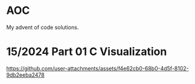 # AOC

My advent of code solutions.

# 15/2024 Part 01 C Visualization

https://github.com/user-attachments/assets/f4e62cb0-68b0-4d5f-8102-9db2eeba2478
